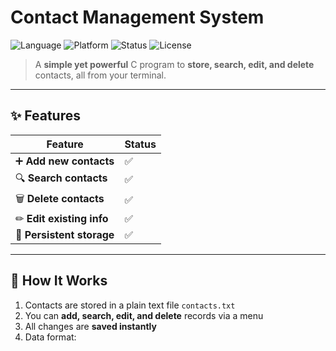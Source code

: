 # Contact Management System

![Language](https://img.shields.io/badge/Language-C-blue?style=for-the-badge)
![Platform](https://img.shields.io/badge/Platform-CLI-lightgrey?style=for-the-badge)
![Status](https://img.shields.io/badge/Status-Active-brightgreen?style=for-the-badge)
![License](https://img.shields.io/badge/License-Free-yellow?style=for-the-badge)

> A **simple yet powerful** C program to **store, search, edit, and delete** contacts, all from your terminal.

---

## ✨ Features

| Feature                  | Status |
|--------------------------|--------|
| ➕ **Add new contacts**   | ✅      |
| 🔍 **Search contacts**    | ✅      |
| 🗑 **Delete contacts**    | ✅      |
| ✏ **Edit existing info**  | ✅      |
| 💾 **Persistent storage** | ✅      |

---

## 📂 How It Works
1. Contacts are stored in a plain text file `contacts.txt`  
2. You can **add, search, edit, and delete** records via a menu  
3. All changes are **saved instantly**  
4. Data format:  
